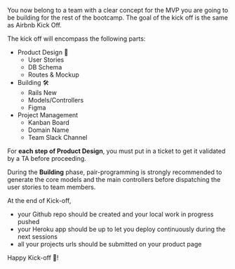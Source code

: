 
You now belong to a team with a clear concept for the MVP you are going to be building for the rest of the bootcamp. The goal of the kick off is the same as Airbnb Kick Off.

The kick off will encompass the following parts:

* Product Design 🤔
  * User Stories
  * DB Schema
  * Routes & Mockup
* Building 🛠
  * Rails New
  * Models/Controllers
  * Figma
* Project Management
  * Kanban Board
  * Domain Name
  * Team Slack Channel

For **each step of Product Design**, you must put in a ticket to get it validated by a TA before proceeding.

During the **Building** phase, pair-programming is strongly recommended to generate the core models and the main controllers before dispatching the user stories to team members.

At the end of Kick-off,
- your Github repo should be created and your local work in progress pushed
- your Heroku app should be up to let you deploy continuously during the next sessions
- all your projects urls should be submitted on your product page

Happy Kick-off 🚀!
